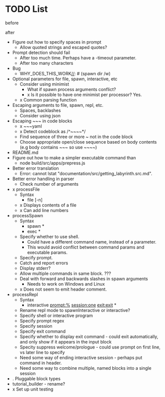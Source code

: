 # TODO List

before

[//]: # (spawn node build/test/tutorial_builder/test.js)

after

* Figure out how to specify spaces in prompt
  * Allow quoted strings and escaped quotes?
* Prompt detection should fail
  * After too much time. Perhaps have a -timeout parameter.
  * After too many characters
* Bug
  * WHY_DOES_THIS_WORK[//]: # (spawn dir /w)
* Optional parameters for file, spawn, interactive, etc
  * Consider using minimist
    * What if spawn process arguments conflict?
    * x Is it possible to have one minimist per processor? Yes.
  * x Common parsing function
* Escaping arguments to file, spawn, repl, etc.
  * Spaces, backlashes
  * Consider using json
* Escaping ~~~ in code blocks
  * x ~~~yaml
  * x Detect codeblock as /^~~~~*/
  * Find sequence of three or more ~ not in the code block
  * Choose appropriate open/close sequence based on body contents (e.g body contains ~~~ so use ~~~~)
* README.md
* Figure out how to make a simpler executable command than
  * node build/src/apps/prepress.js
* Better error translation
  * Error: cannot lstat "documentation/src/getting_labyrinth.src.md".
* Better error handling in parser
  * Check number of arguments
* x processFile
  * Syntax
    * file <filename> [-n]
  * x Displays contents of a file
  * x Can add line numbers
* processSpawn
  * Syntax
    * spawn <prompt> <executable> <param>*
    * exec <prompt> <executable> <param>*
  * Specify whether to use shell.
    * Could have a different command name, instead of a parameter.
    * This would avoid conflict between command params and executable params.
  * Specify prompt.
  * Catch and report errors
  * Display stderr?
  * Allow multiple commands in same block. ???
  * Deal with forward and backwards slashes in spawn arguments
    * Needs to work on Windows and Linux
  * x Does not seem to emit header comment.
* processRepl
  * Syntax
    * interactive <prompt:%> <session:one> <exit:exit> <executable> <param>*
  * Rename repl mode to spawnInteractive or interactive?
  * Specify shell or interactive program
  * Specify prompt regex
  * Specify session
  * Specify exit command
  * Specify whether to display exit command - could exit automatically, and only show if it appears in the input block
  * Specity suppress welcome/prologue - could use prompt on first line, vs later line to specify
  * Need some way of ending interactive session - perhaps put command in header.
  * Need some way to combine multiple, named blocks into a single session
* . Pluggable block types
* tutorial_builder - rename?
* x Set up unit testing

